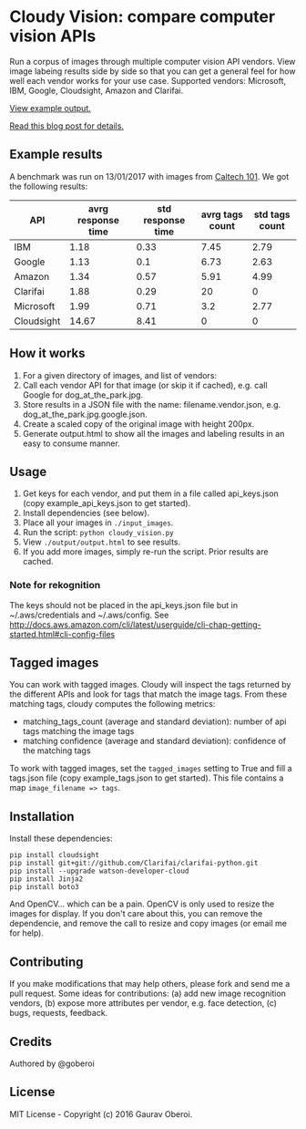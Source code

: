 
# Cloudy Vision: compare computer vision APIs

Run a corpus of images through multiple computer vision API vendors. View image labeing results side by side so that you can get a general feel for how well each vendor works for your use case. Supported vendors: Microsoft, IBM, Google, Cloudsight, Amazon and Clarifai.

[View example output.](https://goberoi.github.io/cloudy_vision/output/output.html)

[Read this blog post for details.](#)

## Example results

A benchmark was run on 13/01/2017 with images from [Caltech 101](https://www.vision.caltech.edu/Image_Datasets/Caltech101/). We got the following results:

| API | avrg response time | std response time | avrg tags count | std tags count |
| ------- | -------- | -------- | ---- | --- |
| IBM | 1.18 | 0.33 | 7.45 | 2.79 |
| Google | 1.13 | 0.1 | 6.73 | 2.63 |
| Amazon | 1.34 | 0.57 | 5.91 | 4.99 |
| Clarifai | 1.88 | 0.29 | 20 | 0 |
| Microsoft | 1.99 | 0.71 | 3.2 | 2.77 |
| Cloudsight | 14.67 | 8.41 | 0 | 0 |

## How it works

1. For a given directory of images, and list of vendors:
1. Call each vendor API for that image (or skip it if cached), e.g. call Google for dog_at_the_park.jpg.
1. Store results in a JSON file with the name: filename.vendor.json, e.g. dog_at_the_park.jpg.google.json.
1. Create a scaled copy of the original image with height 200px.
1. Generate output.html to show all the images and labeling results in an easy to consume manner.

## Usage

1. Get keys for each vendor, and put them in a file called api_keys.json (copy example_api_keys.json to get started).
1. Install dependencies (see below).
1. Place all your images in `./input_images`.
1. Run the script: `python cloudy_vision.py`
1. View `./output/output.html` to see results.
1. If you add more images, simply re-run the script. Prior results are cached.

### Note for rekognition

The keys should not be placed in the api_keys.json file but in ~/.aws/credentials and ~/.aws/config. See http://docs.aws.amazon.com/cli/latest/userguide/cli-chap-getting-started.html#cli-config-files

## Tagged images

You can work with tagged images. Cloudy will inspect the tags returned by the different APIs and look
for tags that match the image tags. From these matching tags, cloudy computes the following metrics:

* matching_tags_count (average and standard deviation): number of api tags matching the image tags
* matching confidence (average and standard deviation): confidence of the matching tags

To work with tagged images, set the `tagged_images` setting to True and fill a tags.json file (copy example_tags.json to get started).
This file contains a map `image_filename => tags`.

## Installation

Install these dependencies:
```
pip install cloudsight
pip install git+git://github.com/Clarifai/clarifai-python.git
pip install --upgrade watson-developer-cloud
pip install Jinja2
pip install boto3
```

And OpenCV... which can be a pain. OpenCV is only used to resize the images for display. If you don't care about this, you can remove the dependencie, and remove the call to resize and copy images (or email me for help).

## Contributing

If you make modifications that may help others, please fork and send me a pull request. Some ideas for contributions: (a) add new image recognition vendors, (b) expose more attributes per vendor, e.g. face detection, (c) bugs, requests, feedback.

## Credits

Authored by @goberoi

## License

MIT License - Copyright (c) 2016 Gaurav Oberoi.
